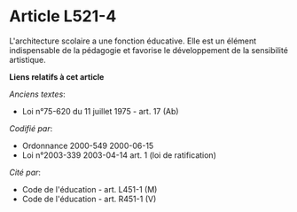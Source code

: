 # Article L521-4

L'architecture scolaire a une fonction éducative. Elle est un élément indispensable de la pédagogie et favorise le
développement de la sensibilité artistique.

**Liens relatifs à cet article**

_Anciens textes_:

  - Loi n°75-620 du 11 juillet 1975 - art. 17 (Ab)

_Codifié par_:

  - Ordonnance 2000-549 2000-06-15
  - Loi n°2003-339 2003-04-14 art. 1 (loi de ratification)

_Cité par_:

  - Code de l'éducation - art. L451-1 (M)
  - Code de l'éducation - art. R451-1 (V)
